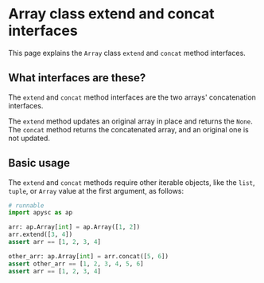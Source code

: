 # Array class extend and concat interfaces

This page explains the `Array` class `extend` and `concat` method interfaces.

## What interfaces are these?

The `extend` and `concat` method interfaces are the two arrays' concatenation interfaces.

The `extend` method updates an original array in place and returns the `None`. The `concat` method returns the concatenated array, and an original one is not updated.

## Basic usage

The `extend` and `concat` methods require other iterable objects, like the `list`\, `tuple`\, or `Array` value at the first argument, as follows:

```py
# runnable
import apysc as ap

arr: ap.Array[int] = ap.Array([1, 2])
arr.extend([3, 4])
assert arr == [1, 2, 3, 4]

other_arr: ap.Array[int] = arr.concat([5, 6])
assert other_arr == [1, 2, 3, 4, 5, 6]
assert arr == [1, 2, 3, 4]
```
